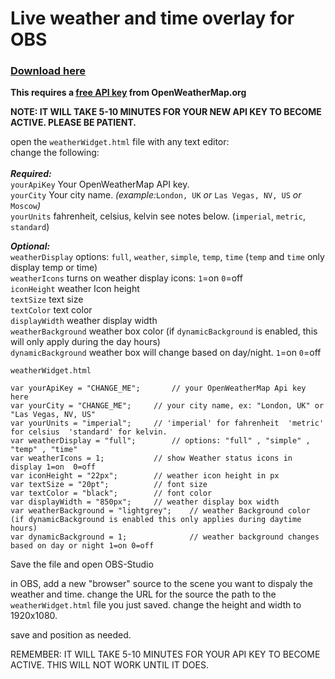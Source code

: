# Live weather and time overlay for OBS

### <a href="https://github.com/ngholson/obs_weather_time_overlay/archive/refs/heads/main.zip">Download here</a>

**This requires a <a href="https://home.openweathermap.org/users/sign_up">free API key</a> from OpenWeatherMap.org**


<B>NOTE: IT WILL TAKE 5-10 MINUTES FOR YOUR NEW API KEY TO BECOME ACTIVE. PLEASE BE PATIENT.</b>

open the ```weatherWidget.html``` file with any text editor:<br>
 change the following:<br><br>
 <b><i>Required:</b></i><br>
 ```yourApiKey``` Your OpenWeatherMap API key.<br>
 ```yourCity``` Your city name. <i>(example:</i>```London, UK``` <i>or</i> ```Las Vegas, NV, US``` <i>or</i> ```Moscow```<i>)</i><br>
 ```yourUnits``` fahrenheit, celsius, kelvin see notes below. (```imperial```, ```metric```, ```standard```)<br>
 
 <b><i>Optional:</b></i><br>
 ```weatherDisplay``` options: ```full```, ```weather```, ```simple```, ```temp```, ```time``` (```temp``` and ```time``` only display temp or time)<br>
 ```weatherIcons``` turns on weather display icons: ```1```=on ```0```=off<br>
 ```iconHeight``` weather Icon height<br>
 ```textSize``` text size<br>
 ```textColor``` text color<br>
 ```displayWidth``` weather display width<br>
 ```weatherBackground``` weather box color (if ```dynamicBackground``` is enabled, this will only apply during the day hours)<br>
 ```dynamicBackground``` weather box will change based on day/night. ```1```=on ```0```=off<br>
 
```
weatherWidget.html

var yourApiKey = "CHANGE_ME";		// your OpenWeatherMap Api key here
var yourCity = "CHANGE_ME";		// your city name, ex: "London, UK" or "Las Vegas, NV, US" 
var yourUnits = "imperial";		// 'imperial' for fahrenheit  'metric' for celsius  'standard' for kelvin.
var weatherDisplay = "full";		// options: "full" , "simple" , "temp" , "time"
var weatherIcons = 1;			// show Weather status icons in display 1=on  0=off
var iconHeight = "22px";		// weather icon height in px
var textSize = "20pt";			// font size
var textColor = "black";		// font color
var displayWidth = "850px";		// weather display box width
var weatherBackground = "lightgrey";    // weather Background color  (if dynamicBackground is enabled this only applies during daytime hours)
var dynamicBackground = 1;              // weather background changes based on day or night 1=on 0=off

```

Save the file and open OBS-Studio

in OBS, add a new "browser" source to the scene you want to dispaly the weather and time. 
change the URL for the source the path to the ```weatherWidget.html``` file you just saved.
change the height and width to 1920x1080.

save and position as needed.

REMEMBER: IT WILL TAKE 5-10 MINUTES FOR YOUR API KEY TO BECOME ACTIVE. THIS WILL NOT WORK UNTIL IT DOES.

